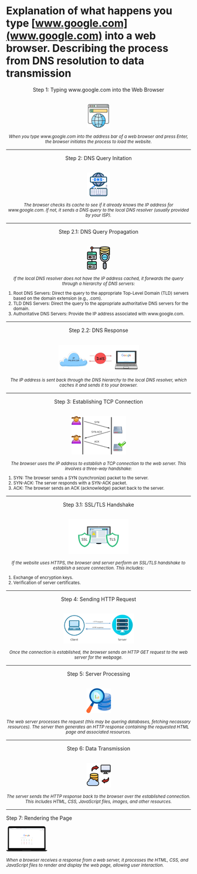 # Explanation of what happens you type 	[www.google.com](www.google.com) into a web browser. Describing the process from DNS resolution to data transmission

<div style="text-align: center;">
  Step 1: Typing www.google.com into the Web Browser
<br></br>

![Web Browser Image](images/webbrowserpng.png)


<p style="font-size: smaller;"><em>When you type www.google.com into the address bar of a web browser and press Enter, the browser initiates the process to load the website.</em></p>

---

</div>

<div style="text-align: center;">
  Step 2: DNS Query Initation
<br></br>

![DNS Resolver Image](images/dnsresolver.png)

<p style="font-size: smaller;"><em>The browser checks its cache to see if it already knows the IP address for www.google.com. If not, it sends a DNS query to the local DNS resolver (usually provided by your ISP).</em></p>

---

</div>

<div style="text-align: center;">
  Step 2.1: DNS Query Propagation
<br></br>

![Web Browser Image](images/DNSquerypropagation.png)


<p style="font-size: smaller;"><em>If the local DNS resolver does not have the IP address cached, it forwards the query through a hierarchy of DNS servers:</em>
</div>

<ol style="font-size: smaller;">

<li> Root DNS Servers: Direct the query to the appropriate Top-Level Domain (TLD) servers based on the domain extension (e.g., .com). </li>

<li> TLD DNS Servers: Direct the query to the appropriate authoritative DNS servers for the domain. </li>

<li> Authoritative DNS Servers: Provide the IP address associated with www.google.com. </li>
</ol>


---

<div style="text-align: center;">
  Step 2.2: DNS Response
<br></br>

![Web Browser Image](images/DNSresponse.png)


<p style="font-size: smaller;"><em>The IP address is sent back through the DNS hierarchy to the local DNS resolver, which caches it and sends it to your browser.</em>
</div>

---

<div style="text-align: center;">
  Step 3: Establishing TCP Connection
<br></br>

![Web Browser Image](images/tcpconnection.png)


<p style="font-size: smaller;"><em>The browser uses the IP address to establish a TCP connection to the web server. This involves a three-way handshake:</em>
</div>

<ol style="font-size: smaller;">
    <li>SYN: The browser sends a SYN (synchronize) packet to the server.</li>
    <li>SYN-ACK: The server responds with a SYN-ACK  packet.</li>
    <li>ACK: The browser sends an ACK (acknowledge) packet back to the server.</li>
</ol>

---

<div style="text-align: center;">
  Step 3.1: SSL/TLS Handshake 
<br></br>

![Web Browser Image](images/SSLTLShandshake.png)


<p style="font-size: smaller;"><em>If the website uses HTTPS, the browser and server perform an SSL/TLS handshake to establish a secure connection. This includes:</em>
</div>

<ol style="font-size: smaller;">
    <li>Exchange of encryption keys.</li>
    <li>Verification of server certificates.</li>
</ol>

---

<div style="text-align: center;">
  Step 4: Sending HTTP Request
<br></br>

![Web Browser Image](images/HTTPGetRequest.png)


<p style="font-size: smaller;"><em>Once the connection is established, the browser sends an HTTP GET request to the web server for the webpage.</em>
</div>

---

<div style="text-align: center;">
  Step 5: Server Processing
<br></br>

![Web Browser Image](images/queryrequest.png)


<p style="font-size: smaller;"><em>The web server processes the request (this may be quering databases, fetching necassary resources). The server then generates an HTTP response containing the requested HTML page and associated resources.</em>
</div>

---
<div style="text-align: center;">
  Step 6: Data Transmission
<br></br>

![Web Browser Image](images/DataTransmission.png)


<p style="font-size: smaller;"><em>The server sends the HTTP response back to the browser over the established connection. This includes HTML, CSS, JavaScript files, images, and other resources.</em>
</div>

---

Step 7: Rendering the Page
  <br>

  ![Web Browser Image](images/renderingpage.png)

  <p style="font-size: smaller;"><em>When a browser receives a response from a web server, it processes the HTML, CSS, and JavaScript files to render and display the web page, allowing user interaction.</em></p>
  
</div>

